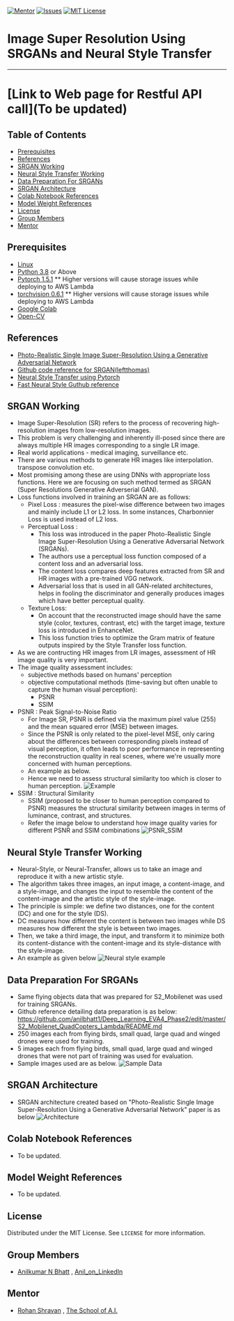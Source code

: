 <!-- PROJECT SHIELDS -->
<!--
*** I'm using markdown "reference style" links for readability.
*** Reference links are enclosed in brackets [ ] instead of parentheses ( ).
*** See the bottom of this document for the declaration of the reference variables
*** for contributors-url, forks-url, etc. This is an optional, concise syntax you may use.
*** https://www.markdownguide.org/basic-syntax/#reference-style-links
-->
[![Mentor][mentor-shield]][mentor-url]
[![Issues][issues-shield]][issues-url]
[![MIT License][license-shield]][license-url]

# Image Super Resolution Using SRGANs and Neural Style Transfer
________

# [Link to Web page for Restful API call](To be updated)

<!-- TABLE OF CONTENTS -->
## Table of Contents

* [Prerequisites](#prerequisites)
* [References](#references)
* [SRGAN Working](#SRGAN-Working)
* [Neural Style Transfer Working](#Neural-Style-Transfer-Working)
* [Data Preparation For SRGANs](#Data-Preparation-For-SRGANs)
* [SRGAN Architecture](#SRGAN-Architecture)
* [Colab Notebook References](#Colab-Notebook-References)
* [Model Weight References](#Model-Weight-References)
* [License](#license)
* [Group Members](#group-members)
* [Mentor](#mentor)

## Prerequisites

* [Linux](https://www.tutorialspoint.com/ubuntu/index.htm)
* [Python 3.8](https://www.python.org/downloads/) or Above
* [Pytorch 1.5.1](https://pytorch.org/) ** Higher versions will cause storage issues while deploying to AWS Lambda 
* [torchvision 0.6.1](https://pytorch.org/docs/stable/torchvision/index.html) ** Higher versions will cause storage issues while deploying to AWS Lambda
* [Google Colab](https://colab.research.google.com/)
* [Open-CV](https://pypi.org/project/opencv-python/)

## References
* [Photo-Realistic Single Image Super-Resolution Using a Generative Adversarial Network](https://arxiv.org/abs/1609.04802)
* [Github code reference for SRGAN(leftthomas)](https://github.com/leftthomas/SRGAN)
* [Neural Style Transfer using Pytorch](https://pytorch.org/tutorials/advanced/neural_style_tutorial.html)
* [Fast Neural Style Guthub reference](https://github.com/pytorch/examples/tree/6c8e2bab4d45f2386929c83bb4480c18d2b660fd/fast_neural_style)

<!-- SRGAN-Working -->
## SRGAN Working
- Image Super-Resolution (SR) refers to the process of recovering high-resolution images from low-resolution images. 
- This problem is very challenging and inherently ill-posed since there are always multiple HR images corresponding to a single LR image.
- Real world applications - medical imaging, surveillance etc.
- There are various methods to generate HR images like interpolation. transpose convolution etc.
- Most promising among these are using DNNs with appropriate loss functions. Here we are focusing on such method termed as SRGAN (Super Resolutions Generative Adverserial GAN).
- Loss functions involved in training an SRGAN are as follows:
  - Pixel Loss : measures the pixel-wise difference between two images and mainly include L1 or L2 loss. In some instances, Charbonnier Loss is used instead of L2 loss.
  - Perceptual Loss : 
	  - This loss was introduced in the paper Photo-Realistic Single Image Super-Resolution Using a Generative Adversarial Network (SRGANs).
	  - The authors use a perceptual loss function composed of a content loss and an adversarial loss.
	  - The content loss compares deep features extracted from SR and HR images with a pre-trained VGG network.
	  - Adversarial loss that is used in all GAN-related architectures, helps in fooling the discriminator and generally produces images which have better perceptual quality.
  - Texture Loss:
    - On account that the reconstructed image should have the same style (color, textures, contrast, etc) with the target image, texture loss is introduced in EnhanceNet. 
    - This loss function tries to optimize the Gram matrix of feature outputs inspired by the Style Transfer loss function.  
- As we are contructing HR images from LR images, assessment of HR image quality is very important.
- The image quality assessment includes:
  - subjective methods based on humans' perception
  - objective computational methods (time-saving but often unable to capture the human visual perception):
    - PSNR
    - SSIM
- PSNR : Peak Signal-to-Noise Ratio
  - For Image SR, PSNR is defined via the maximum pixel value (255) and the mean squared error (MSE) between images.
  - Since the PSNR is only related to the pixel-level MSE, only caring about the differences between corresponding pixels instead of visual perception, it often leads to poor performance in representing the reconstruction quality in real scenes, where we're usually more concerned with human perceptions. 
  - An example as below.
  - Hence we need to assess structural similarity too which is closer to human perception.
![Example](https://github.com/anilbhatt1/Deep_Learning_EVA4_Phase2/blob/master/S8_SRGAN_Neural%20Transfer/Readme_Images/Same%20PSNR%20Images.jpg)
- SSIM : Structural Similarity
  - SSIM (proposed to be closer to human perception compared to PSNR) measures the structural similarity between images in terms of luminance, contrast, and structures.
  - Refer the image below to understand how image quality varies for different PSNR and SSIM combinations
 ![PSNR_SSIM](https://github.com/anilbhatt1/Deep_Learning_EVA4_Phase2/blob/master/S8_SRGAN_Neural%20Transfer/Readme_Images/PSNR_SSIM%20Variations.jpeg) 
 
<!-- Neural-Style-Transfer-Working -->
## Neural Style Transfer Working
- Neural-Style, or Neural-Transfer, allows us to take an image and reproduce it with a new artistic style.
- The algorithm takes three images, an input image, a content-image, and a style-image, and changes the input to resemble the content of the content-image and the artistic style of the style-image.
- The principle is simple: we define two distances, one for the content (DC) and one for the style (DS). 
- DC measures how different the content is between two images while DS measures how different the style is between two images. 
- Then, we take a third image, the input, and transform it to minimize both its content-distance with the content-image and its style-distance with the style-image.
- An example as given below
![Neural style example](https://github.com/anilbhatt1/Deep_Learning_EVA4_Phase2/blob/master/S8_SRGAN_Neural%20Transfer/Readme_Images/Neuralstyle.png)

<!-- Data Preparation -->
## Data Preparation For SRGANs
- Same flying objects data that was prepared for S2_Mobilenet was used for training SRGANs.
- Github reference detailing data preparation is as below:
https://github.com/anilbhatt1/Deep_Learning_EVA4_Phase2/edit/master/S2_Mobilenet_QuadCopters_Lambda/README.md
- 250 images each from flying birds, small quad, large quad and winged drones were used for training.
- 5 images each from flying birds, small quad, large quad and winged drones that were not part of training was used for evaluation.
- Sample images used are as below.
![Sample Data](https://github.com/anilbhatt1/Deep_Learning_EVA4_Phase2/blob/master/S8_SRGAN_Neural%20Transfer/Readme_Images/Sample%20Data%20SRGAN.jpg)

<!-- SRGAN-Architecture -->
## SRGAN Architecture
- SRGAN architecture created based on "Photo-Realistic Single Image Super-Resolution Using a Generative Adversarial Network" paper is as below
![Architecture](https://github.com/anilbhatt1/Deep_Learning_EVA4_Phase2/blob/master/S8_SRGAN_Neural%20Transfer/Readme_Images/SRGAN_Network%20Design.png)
<!-- Colab-Notebook-References -->
## Colab Notebook References
- To be updated.

<!-- Model-Weight-References -->
## Model Weight References
- To be updated.

<!-- LICENSE -->
## License

Distributed under the MIT License. See `LICENSE` for more information.

<!-- GROUP MEMBERS -->
## Group Members
  - [Anilkumar N Bhatt](https://github.com/anilbhatt1) , [Anil_on_LinkedIn](https://www.linkedin.com/in/anilkumar-n-bhatt/)

<!-- MENTOR -->
## Mentor

* [Rohan Shravan](https://www.linkedin.com/in/rohanshravan/) , [The School of A.I.](https://theschoolof.ai/)

<!-- MARKDOWN LINKS & IMAGES -->
<!-- https://www.markdownguide.org/basic-syntax/#reference-style-links -->
[mentor-shield]: https://img.shields.io/badge/Mentor-mentor-yellowgreen
[mentor-url]: https://www.linkedin.com/in/rohanshravan/
[forks-shield]: https://img.shields.io/github/forks/othneildrew/Best-README-Template.svg?style=flat-square
[forks-url]: https://github.com/othneildrew/Best-README-Template/network/members
[stars-shield]: https://img.shields.io/github/stars/othneildrew/Best-README-Template.svg?style=flat-square
[stars-url]: https://github.com/othneildrew/Best-README-Template/stargazers
[issues-shield]: https://img.shields.io/github/issues/othneildrew/Best-README-Template.svg?style=flat-square
[issues-url]: https://github.com/othneildrew/Best-README-Template/issues
[license-shield]: https://img.shields.io/github/license/othneildrew/Best-README-Template.svg?style=flat-square
[license-url]: https://github.com/anilbhatt1/Deep_Learning_EVA4_Phase2/blob/master/LICENSE.txt
[linkedin-shield]: https://img.shields.io/badge/-LinkedIn-black.svg?style=flat-square&logo=linkedin&colorB=555



